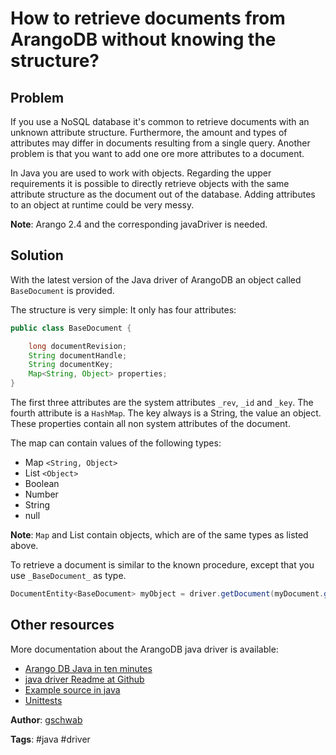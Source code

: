 # How to retrieve documents from ArangoDB without knowing the structure? 

## Problem
If you use a NoSQL database it's common to retrieve documents with an unknown attribute structure. Furthermore, the amount and types of attributes may differ in documents resulting from a single query. Another problem is that you want to add one ore more attributes to a document.
 
In Java you are used to work with objects. Regarding the upper requirements it is possible to directly retrieve objects with the same attribute structure as the document out of the database. Adding attributes to an object at runtime could be very messy.

**Note**: Arango 2.4 and the corresponding javaDriver is needed.

## Solution
With the latest version of the Java driver of ArangoDB an object called `BaseDocument` is provided.

The structure is very simple: It only has four attributes:

```java
public class BaseDocument {

    long documentRevision;
    String documentHandle;
    String documentKey;
    Map<String, Object> properties;
}
```

The first three attributes are the system attributes `_rev`, `_id` and `_key`. The fourth attribute is a `HashMap`. The key always is a String, the value an object. These properties contain all non system attributes of the document. 

The map can contain values of the following types:

* Map `<String, Object>`
* List `<Object>`
* Boolean
* Number
* String
* null

**Note**: `Map` and List contain objects, which are of the same types as listed above.

To retrieve a document is similar to the known procedure, except that you use `_BaseDocument_` as type.
 
```java
DocumentEntity<BaseDocument> myObject = driver.getDocument(myDocument.getDocumentHandle(), BaseDocument.class);
```

## Other resources
More documentation about the ArangoDB java driver is available:
- [Arango DB Java in ten minutes](https://www.arangodb.com/tutorials/tutorial-java/)
 - [java driver Readme at Github](https://github.com/arangodb/arangodb-java-driver)
 - [Example source in java](https://github.com/arangodb/arangodb-java-driver/tree/master/src/test/java/com/arangodb/example)
 - [Unittests](https://github.com/arangodb/arangodb-java-driver/tree/master/src/test/java/com/arangodb)

**Author**: [gschwab](https://github.com/gschwab)

**Tags**: #java #driver

